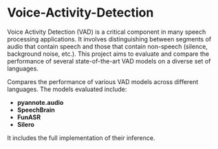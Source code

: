 # Voice-Activity-Detection
Voice Activity Detection (VAD) is a critical component in many speech processing applications. It involves distinguishing between segments of audio that contain speech and those that contain non-speech (silence, background noise, etc.). This project aims to evaluate and compare the performance of several state-of-the-art VAD models on a diverse set of languages.

Compares the performance of various VAD models across different languages. The models evaluated include:

- **pyannote.audio**
- **SpeechBrain**
- **FunASR**
- **Silero**

It includes the full implementation of their inference.
